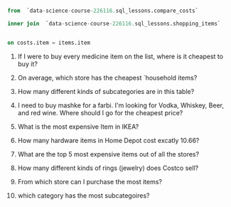 ```sql

from  `data-science-course-226116.sql_lessons.compare_costs`           costs

inner join  `data-science-course-226116.sql_lessons.shopping_items`      items 


on costs.item = items.item

```

1) If I were to buy every medicine item on the list, where is it cheapest to buy it?

2) On average, which store has the cheapest `household items?

3) How many different kinds of subcategories are in this table? 

4) I need to buy mashke for a farbi. I'm looking for Vodka, Whiskey, Beer, and red wine. Where should I go for the cheapest price? 

5) What is the most expensive Item in IKEA?

6) How many hardware items in Home Depot cost excatly 10.66? 

7) What are the top 5 most expensive items out of all the stores?

8) How many different kinds of rings (jewelry) does Costco sell?

9) From which store can I purchase the most items?

10) which category has the most subcategoires?  
